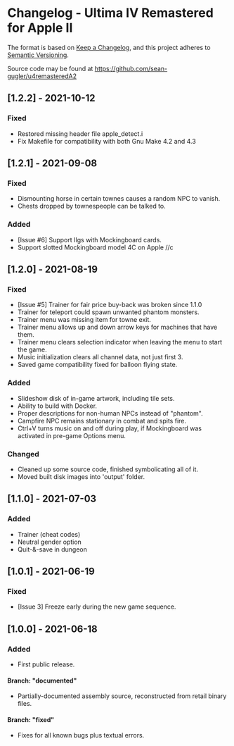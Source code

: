# Changelog - Ultima IV Remastered for Apple II

The format is based on [Keep a Changelog](https://keepachangelog.com/en/1.0.0/),
and this project adheres to [Semantic Versioning](https://semver.org/spec/v2.0.0.html).

Source code may be found at
https://github.com/sean-gugler/u4remasteredA2


## [1.2.2] - 2021-10-12

### Fixed
- Restored missing header file apple_detect.i
- Fix Makefile for compatibility with both Gnu Make 4.2 and 4.3


## [1.2.1] - 2021-09-08

### Fixed
- Dismounting horse in certain townes causes a random NPC to vanish.
- Chests dropped by townespeople can be talked to.

### Added
- [Issue #6] Support IIgs with Mockingboard cards.
- Support slotted Mockingboard model 4C on Apple //c


## [1.2.0] - 2021-08-19

### Fixed
- [Issue #5] Trainer for fair price buy-back was broken since 1.1.0
- Trainer for teleport could spawn unwanted phantom monsters.
- Trainer menu was missing item for towne exit.
- Trainer menu allows up and down arrow keys for machines that have them.
- Trainer menu clears selection indicator when leaving the menu to start the game.
- Music initialization clears all channel data, not just first 3.
- Saved game compatibility fixed for balloon flying state.

### Added
- Slideshow disk of in-game artwork, including tile sets.
- Ability to build with Docker.
- Proper descriptions for non-human NPCs instead of "phantom".
- Campfire NPC remains stationary in combat and spits fire.
- Ctrl+V turns music on and off during play, if Mockingboard was activated in pre-game Options menu.

### Changed
- Cleaned up some source code, finished symbolicating all of it.
- Moved built disk images into 'output' folder.


## [1.1.0] - 2021-07-03

### Added
- Trainer (cheat codes)
- Neutral gender option
- Quit-&-save in dungeon


## [1.0.1] - 2021-06-19

### Fixed
- [Issue 3] Freeze early during the new game sequence.


## [1.0.0] - 2021-06-18

### Added
- First public release.

#### Branch: "documented"
- Partially-documented assembly source, reconstructed from retail binary files.

#### Branch: "fixed"
- Fixes for all known bugs plus textual errors.
